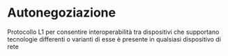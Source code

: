 # Autonegoziazione

Protocollo L1 per consentire interoperabilità tra dispositivi che supportano tecnologie differenti o varianti di esse
è presente in qualsiasi dispositivo di rete
